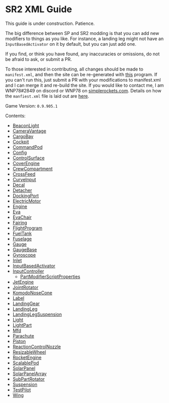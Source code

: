 # SR2 XML Guide
This guide is under construction. Patience.

The big difference between SP and SR2 modding is that you can add new modifiers to things as you like. For instance, a landing leg might not have an `InputBasedActivator` on it by default, but you can just add one.

If you find, or think you have found, any inaccuracies or omissions, do not be afraid to ask, or submit a PR.

To those interested in contributing, all changes should be made to `manifest.xml`, and then the site can be re-generated with [this](https://github.com/WNP78/ModifierPropertiesExtractor) program. If you can't run this, just submit a PR with your modifications to manifest.xml and I can merge it and re-build the site.
If you would like to contact me, I am WNP78#2849 on discord or WNP78 on [simplerockets.com](https://www.simplerockets.com/u/WNP78). Details on how the `manfiest.xml` file is laid out are [here](ManifestXmlGuide).

Game Version: `0.9.905.1`

Contents:
 - [BeaconLight](/Sr2Xml/BeaconLight)
 - [CameraVantage](/Sr2Xml/CameraVantage)
 - [CargoBay](/Sr2Xml/CargoBay)
 - [Cockpit](/Sr2Xml/Cockpit)
 - [CommandPod](/Sr2Xml/CommandPod)
 - [Config](/Sr2Xml/Config)
 - [ControlSurface](/Sr2Xml/ControlSurface)
 - [CoverEngine](/Sr2Xml/CoverEngine)
 - [CrewCompartment](/Sr2Xml/CrewCompartment)
 - [CrossFeed](/Sr2Xml/CrossFeed)
 - [CurveInput](/Sr2Xml/CurveInput)
 - [Decal](/Sr2Xml/Decal)
 - [Detacher](/Sr2Xml/Detacher)
 - [DockingPort](/Sr2Xml/DockingPort)
 - [ElectricMotor](/Sr2Xml/ElectricMotor)
 - [Engine](/Sr2Xml/Engine)
 - [Eva](/Sr2Xml/Eva)
 - [EvaChair](/Sr2Xml/EvaChair)
 - [Fairing](/Sr2Xml/Fairing)
 - [FlightProgram](/Sr2Xml/FlightProgram)
 - [FuelTank](/Sr2Xml/FuelTank)
 - [Fuselage](/Sr2Xml/Fuselage)
 - [Gauge](/Sr2Xml/Gauge)
 - [GaugeBase](/Sr2Xml/GaugeBase)
 - [Gyroscope](/Sr2Xml/Gyroscope)
 - [Inlet](/Sr2Xml/Inlet)
 - [InputBasedActivator](/Sr2Xml/InputBasedActivator)
 - [InputController](/Sr2Xml/InputController)
   - [PartModifierScriptProperties](/Sr2Xml/PartModifierScriptProperties)
 - [JetEngine](/Sr2Xml/JetEngine)
 - [JointRotator](/Sr2Xml/JointRotator)
 - [KomodoNoseCone](/Sr2Xml/KomodoNoseCone)
 - [Label](/Sr2Xml/Label)
 - [LandingGear](/Sr2Xml/LandingGear)
 - [LandingLeg](/Sr2Xml/LandingLeg)
 - [LandingLegSuspension](/Sr2Xml/LandingLegSuspension)
 - [Light](/Sr2Xml/Light)
 - [LightPart](/Sr2Xml/LightPart)
 - [Mfd](/Sr2Xml/Mfd)
 - [Parachute](/Sr2Xml/Parachute)
 - [Piston](/Sr2Xml/Piston)
 - [ReactionControlNozzle](/Sr2Xml/ReactionControlNozzle)
 - [ResizableWheel](/Sr2Xml/ResizableWheel)
 - [RocketEngine](/Sr2Xml/RocketEngine)
 - [ScalablePod](/Sr2Xml/ScalablePod)
 - [SolarPanel](/Sr2Xml/SolarPanel)
 - [SolarPanelArray](/Sr2Xml/SolarPanelArray)
 - [SubPartRotator](/Sr2Xml/SubPartRotator)
 - [Suspension](/Sr2Xml/Suspension)
 - [TestPilot](/Sr2Xml/TestPilot)
 - [Wing](/Sr2Xml/Wing)

